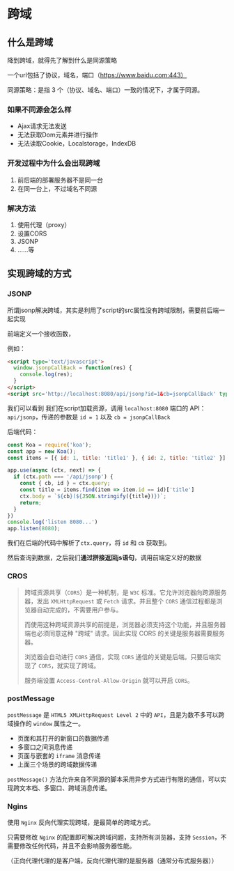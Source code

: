 # 跨域

## 什么是跨域

降到跨域，就得先了解到什么是同源策略

一个url包括了协议，域名，端口（https://www.baidu.com:443）

同源策略：是指 3 个（协议、域名、端口）一致的情况下，才属于同源。

### 如果不同源会怎么样

- Ajax请求无法发送
- 无法获取Dom元素并进行操作
- 无法读取Cookie，Localstorage，IndexDB

### 开发过程中为什么会出现跨域

1. 前后端的部署服务器不是同一台
2. 在同一台上，不过域名不同源

### 解决方法

1. 使用代理（proxy）
2. 设置CORS
3. JSONP
4. ……等

## 实现跨域的方式

### JSONP

所谓jsonp解决跨域，其实是利用了script的src属性没有跨域限制，需要前后端一起实现

前端定义一个接收函数，

例如：

```html
<script type='text/javascript'>
  window.jsonpCallBack = function(res) {
    console.log(res);
  }
</script>
<script src='http://localhost:8080/api/jsonp?id=1&cb=jsonpCallBack' type='text/javascript'></script>

```

我们可以看到 我们在script加载资源，调用 `localhost:8080` 端口的 API：`api/jsonp`，传递的参数是 `id = 1` 以及 `cb = jsonpCallBack`

后端代码：

```js
const Koa = require('koa');
const app = new Koa();
const items = [{ id: 1, title: 'title1' }, { id: 2, title: 'title2' }]

app.use(async (ctx, next) => {
  if (ctx.path === '/api/jsonp') {
    const { cb, id } = ctx.query;
    const title = items.find(item => item.id == id)['title']
    ctx.body = `${cb}(${JSON.stringify({title})})`;
    return;
  }
})
console.log('listen 8080...')
app.listen(8080);

```

我们在后端的代码中解析了`ctx.query`，将 `id` 和 `cb` 获取到。

然后查询到数据，之后我们**通过拼接返回js语句**，调用前端定义好的数据



### CROS

> 跨域资源共享（`CORS`）是一种机制，是 `W3C` 标准。它允许浏览器向跨源服务器，发出 `XMLHttpRequest` 或 `Fetch` 请求。并且整个 `CORS` 通信过程都是浏览器自动完成的，不需要用户参与。
>
> 而使用这种跨域资源共享的前提是，浏览器必须支持这个功能，并且服务器端也必须同意这种 "跨域" 请求。因此实现 CORS 的关键是服务器需要服务器。
>
> 浏览器会自动进行 `CORS` 通信，实现 `CORS` 通信的关键是后端。只要后端实现了 `CORS`，就实现了跨域。
>
> 服务端设置 `Access-Control-Allow-Origin` 就可以开启 `CORS`。





### postMessage

`postMessage` 是 `HTML5 XMLHttpRequest Level 2` 中的 `API`，且是为数不多可以跨域操作的 `window` 属性之一。

- 页面和其打开的新窗口的数据传递
- 多窗口之间消息传递
- 页面与嵌套的 `iframe` 消息传递
- 上面三个场景的跨域数据传递

`postMessage()` 方法允许来自不同源的脚本采用异步方式进行有限的通信，可以实现跨文本档、多窗口、跨域消息传递。



### Ngins

使用 `Nginx` 反向代理实现跨域，是最简单的跨域方式。

只需要修改 `Nginx` 的配置即可解决跨域问题，支持所有浏览器，支持 `Session`，不需要修改任何代码，并且不会影响服务器性能。

（正向代理代理的是客户端，反向代理代理的是服务器（通常分布式服务器））